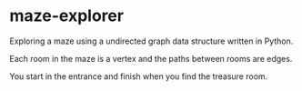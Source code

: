# maze-explorer

Exploring a maze using a undirected graph data structure written in Python.

Each room in the maze is a vertex and the paths between rooms are edges.

You start in the entrance and finish when you find the treasure room.
